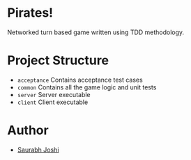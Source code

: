 # Pirates!

Networked turn based game written using TDD methodology.

# Project Structure
- `acceptance` Contains acceptance test cases
- `common` Contains all the game logic and unit tests
- `server` Server executable
- `client` Client executable

# Author
- [Saurabh Joshi](https://github.com/saurabhsjoshi)
